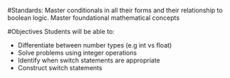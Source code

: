 #Standards:
Master conditionals in all their forms and their relationship to boolean logic.
Master foundational mathematical concepts

#Objectives
Students will be able to:
* Differentiate between number types (e.g int vs float)
* Solve problems using integer operations
* Identify when switch statements are appropriate
* Construct switch statements
